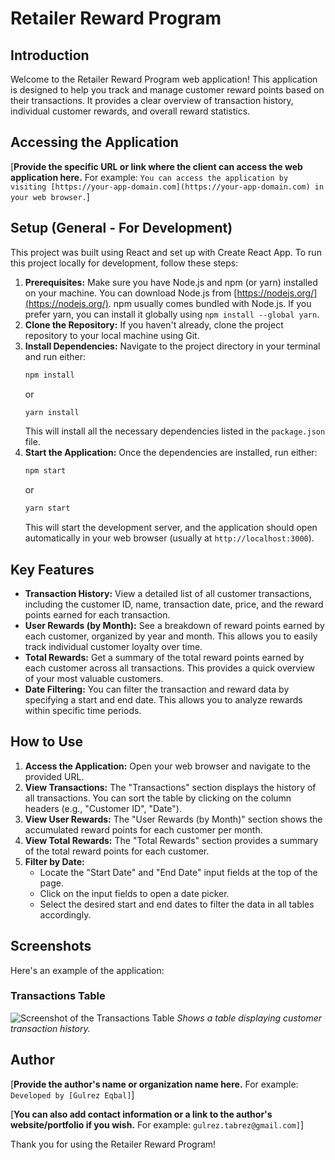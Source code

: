 # Retailer Reward Program

## Introduction

Welcome to the Retailer Reward Program web application! This application is designed to help you track and manage customer reward points based on their transactions. It provides a clear overview of transaction history, individual customer rewards, and overall reward statistics.

## Accessing the Application

[**Provide the specific URL or link where the client can access the web application here.** For example: `You can access the application by visiting [https://your-app-domain.com](https://your-app-domain.com) in your web browser.`]

## Setup (General - For Development)

This project was built using React and set up with Create React App. To run this project locally for development, follow these steps:

1.  **Prerequisites:** Make sure you have Node.js and npm (or yarn) installed on your machine. You can download Node.js from [https://nodejs.org/](https://nodejs.org/). npm usually comes bundled with Node.js. If you prefer yarn, you can install it globally using `npm install --global yarn`.
2.  **Clone the Repository:** If you haven't already, clone the project repository to your local machine using Git.
3.  **Install Dependencies:** Navigate to the project directory in your terminal and run either:
    ```bash
    npm install
    ```
    or
    ```bash
    yarn install
    ```
    This will install all the necessary dependencies listed in the `package.json` file.
4.  **Start the Application:** Once the dependencies are installed, run either:
    ```bash
    npm start
    ```
    or
    ```bash
    yarn start
    ```
    This will start the development server, and the application should open automatically in your web browser (usually at `http://localhost:3000`).

## Key Features

* **Transaction History:** View a detailed list of all customer transactions, including the customer ID, name, transaction date, price, and the reward points earned for each transaction.
* **User Rewards (by Month):** See a breakdown of reward points earned by each customer, organized by year and month. This allows you to easily track individual customer loyalty over time.
* **Total Rewards:** Get a summary of the total reward points earned by each customer across all transactions. This provides a quick overview of your most valuable customers.
* **Date Filtering:** You can filter the transaction and reward data by specifying a start and end date. This allows you to analyze rewards within specific time periods.

## How to Use

1.  **Access the Application:** Open your web browser and navigate to the provided URL.
2.  **View Transactions:** The "Transactions" section displays the history of all transactions. You can sort the table by clicking on the column headers (e.g., "Customer ID", "Date").
3.  **View User Rewards:** The "User Rewards (by Month)" section shows the accumulated reward points for each customer per month.
4.  **View Total Rewards:** The "Total Rewards" section provides a summary of the total reward points for each customer.
5.  **Filter by Date:**
    * Locate the "Start Date" and "End Date" input fields at the top of the page.
    * Click on the input fields to open a date picker.
    * Select the desired start and end dates to filter the data in all tables accordingly.

## Screenshots

Here's an example of the application:

### Transactions Table
![Screenshot of the Transactions Table](screenshots/transactions_screenshot.png)
*Shows a table displaying customer transaction history.*

## Author

[**Provide the author's name or organization name here.** For example: `Developed by [Gulrez Eqbal]`]

[**You can also add contact information or a link to the author's website/portfolio if you wish.** For example: `gulrez.tabrez@gmail.com]`]





Thank you for using the Retailer Reward Program!
